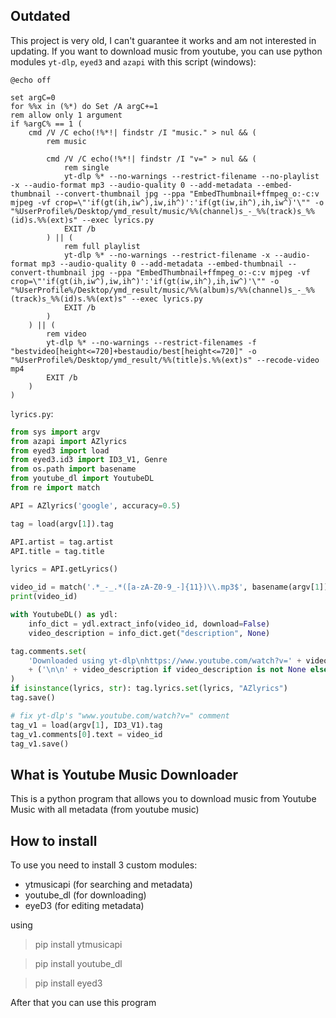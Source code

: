 ## Outdated

This project is very old, I can't guarantee it works and am not interested in updating. If you want to download music from youtube, you can use python modules `yt-dlp`, `eyed3` and `azapi` with this script (windows):

```batch
@echo off

set argC=0
for %%x in (%*) do Set /A argC+=1
rem allow only 1 argument
if %argC% == 1 (
	cmd /V /C echo(!%*!| findstr /I "music." > nul && (
		rem music

		cmd /V /C echo(!%*!| findstr /I "v=" > nul && (
			rem single
			yt-dlp %* --no-warnings --restrict-filename --no-playlist -x --audio-format mp3 --audio-quality 0 --add-metadata --embed-thumbnail --convert-thumbnail jpg --ppa "EmbedThumbnail+ffmpeg_o:-c:v mjpeg -vf crop=\"'if(gt(ih,iw^),iw,ih^)':'if(gt(iw,ih^),ih,iw^)'\"" -o "%UserProfile%/Desktop/ymd_result/music/%%(channel)s_-_%%(track)s_%%(id)s.%%(ext)s" --exec lyrics.py
			EXIT /b
		) || (
			rem full playlist
			yt-dlp %* --no-warnings --restrict-filename -x --audio-format mp3 --audio-quality 0 --add-metadata --embed-thumbnail --convert-thumbnail jpg --ppa "EmbedThumbnail+ffmpeg_o:-c:v mjpeg -vf crop=\"'if(gt(ih,iw^),iw,ih^)':'if(gt(iw,ih^),ih,iw^)'\"" -o "%UserProfile%/Desktop/ymd_result/music/%%(album)s/%%(channel)s_-_%%(track)s_%%(id)s.%%(ext)s" --exec lyrics.py
			EXIT /b
		)
	) || (
		rem video
		yt-dlp %* --no-warnings --restrict-filenames -f "bestvideo[height<=720]+bestaudio/best[height<=720]" -o "%UserProfile%/Desktop/ymd_result/%%(title)s.%%(ext)s" --recode-video mp4
		EXIT /b
	)
)
```

`lyrics.py`:

```python
from sys import argv
from azapi import AZlyrics
from eyed3 import load
from eyed3.id3 import ID3_V1, Genre
from os.path import basename
from youtube_dl import YoutubeDL
from re import match

API = AZlyrics('google', accuracy=0.5)

tag = load(argv[1]).tag

API.artist = tag.artist
API.title = tag.title

lyrics = API.getLyrics()

video_id = match('.*_-_.*([a-zA-Z0-9_-]{11})\\.mp3$', basename(argv[1])).group(1)
print(video_id)

with YoutubeDL() as ydl:
	info_dict = ydl.extract_info(video_id, download=False)
	video_description = info_dict.get("description", None)

tag.comments.set(
	'Downloaded using yt-dlp\nhttps://www.youtube.com/watch?v=' + video_id
	+ ('\n\n' + video_description if video_description is not None else "")
)
if isinstance(lyrics, str): tag.lyrics.set(lyrics, "AZlyrics")
tag.save()

# fix yt-dlp's "www.youtube.com/watch?v=" comment
tag_v1 = load(argv[1], ID3_V1).tag
tag_v1.comments[0].text = video_id
tag_v1.save()
```

## What is Youtube Music Downloader

This is a python program that allows you to download music from Youtube Music with all metadata (from youtube music)

## How to install

To use you need to install 3 custom modules:
* ytmusicapi (for searching and metadata)
* youtube_dl (for downloading)
* eyeD3 (for editing metadata)

using
> pip install ytmusicapi

> pip install youtube_dl

> pip install eyed3

After that you can use this program
